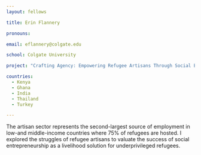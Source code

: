 ```yaml
---
layout: fellows

title: Erin Flannery

pronouns: 

email: eflannery@colgate.edu

school: Colgate University

project: "Crafting Agency: Empowering Refugee Artisans Through Social Entrepreneurship"

countries:
  - Kenya
  - Ghana
  - India
  - Thailand
  - Turkey

---
```


The artisan sector represents the second-largest source of employment in low-and middle-income countries where 75% of refugees are hosted. I explored the struggles of refugee artisans to valuate the success of social entrepreneurship as a livelihood solution for underprivileged refugees.